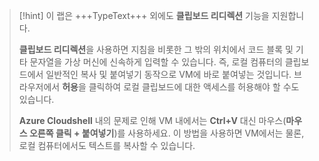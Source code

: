 >[!hint] 이 랩은 +++TypeText+++ 외에도 **클립보드 리디렉션** 기능을 지원합니다.
>
> **클립보드 리디렉션**을 사용하면 지침을 비롯한 그 밖의 위치에서 코드 블록 및 기타 문자열을 가상 머신에 신속하게 입력할 수 있습니다. 즉, 로컬 컴퓨터의 클립보드에서 일반적인 복사 및 붙여넣기 동작으로 VM에 바로 붙여넣는 것입니다.  브라우저에서 **허용**을 클릭하여 로컬 클립보드에 대한 액세스를 허용해야 할 수도 있습니다.
>
> **Azure Cloudshell** 내의 문제로 인해 VM 내에서는 **Ctrl+V** 대신 마우스(**마우스 오른쪽 클릭 + 붙여넣기**)를 사용하세요.  이 방법을 사용하면 VM에서는 물론, 로컬 컴퓨터에서도 텍스트를 복사할 수 있습니다.